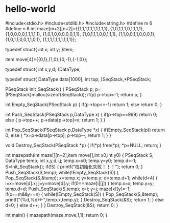 # hello-world
#include<stdio.h>
#include<stdlib.h>
#include<string.h>
#define m 6
#define n 8
int maze[m+2][n+2]={{1,1,1,1,1,1,1,1,1,1},
                    {1,0,1,1,1,0,1,1,1,1},
                    {1,0,0,0,0,1,1,1,1,1},
                    {1,0,1,0,0,0,0,0,1,1},
                    {1,0,1,1,1,0,0,1,1,1},
                    {1,1,0,0,1,1,0,0,0,1},
                    {1,0,1,1,0,0,1,1,0,1},
                    {1,1,1,1,1,1,1,1,1,1}};

typedef struct{
    int x;
    int y;
}item;

item move[4]={{0,1},{1,0},{0,-1},{-1,0}};

typedef struct{
    int x,y,d;
}DataType;

typedef struct{
    DataType  data[1000];
    int top;
}SeqStack,*PSeqStack;

PSeqStack Init_SeqStack()
{
    PSeqStack p;
    p=(PSeqStack)malloc(sizeof(SeqStack));
    if(p)
        p->top=-1;
    return p;
}

int Empty_SeqStack(PSeqStack p)
{
    if(p->top==-1)
        return 1;
    else
        return 0;
}

int Push_SeqStack(PSeqStack p,DataType x)
{
    if(p->top==999)
        return 0;
    else
    {
        p->top++;
        p->data[p->top]=x;
        return 1;
    }
}

int Pop_SeqStack(PSeqStack p,DataType *x)
{
    if(Empty_SeqStack(p))
        return 0;
    else
    {
        *x=p->data[p->top];
        p->top--;
        return 1;
    }
}

void Destroy_SeqStack(PSeqStack *p)
{
    if(*p)
        free(*p);
    *p=NULL;
    return;
}

int mazepath(int maze[][n+2],item move[],int x0,int y0)
{
    PSeqStack S;
    DataType temp;
    int x,y,d,i,j;
    temp.x=x0;
    temp.y=y0;
    temp.d=-1;
    S=Init_SeqStack();
    if(!S)
    {
        printf("栈初始化失败！！！");
        return 0;
    }
    Push_SeqStack(S,temp);
    while(!Empty_SeqStack(S))
    {
        Pop_SeqStack(S,&temp);
        x=temp.x;
        y=temp.y;
        d=temp.d+1;
        while(d<4)
        {
            i=x+move[d].x;
            j=y+move[d].y;
            if(0==maze[i][j])
            {
                temp.x=x;
                temp.y=y;
                temp.d=d;
                Push_SeqStack(S,temp);
                x=i;
                y=j;
                maze[x][y]=-1;
                if(x==m&&y==n)
                {
                    while(!Empty_SeqStack(S))
                    {
                        Pop_SeqStack(S,&temp);
                        printf("(%d,%d)<-",temp.x,temp.y);
                    }
                    Destroy_SeqStack(&S);
                    return 1;
                }
                else
                d=0;
            }
            else
            d++;
        }
    }
    Destroy_SeqStack(&S);
    return 0;
}

int main()
{
    mazepath(maze,move,1,1);
    return 0;
}
